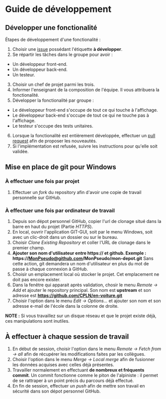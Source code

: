# Guide de développement

## Développer une fonctionalité

Étapes de développement d'une fonctionalité :
1. Choisir une [issue](https://github.com/CPLN/en-voiture/issues) possédant l'étiquette **à développer**.
2. Se répartir les tâches dans le groupe pour avoir :
  - Un développeur front-end.
  - Un développeur back-end.
  - Un testeur.
3. Choisir un chef de projet parmi les trois.
4. Informer l'enseignant de la composition de l'équipe. Il vous attribuera la fonctionalité.
5. Développer la fonctionalité par groupe :
  - Le développeur front-end s'occupe de tout ce qui touche à l'affichage.
  - Le développeur back-end s'occupe de tout ce qui ne touche pas à l'affichage.
  - Le testeur s'occupe des tests unitaires.
6. Lorsque la fonctionalité est entièrement développée, effectuer un [pull request](https://github.com/CPLN/en-voiture/compare) afin de proposer les nouveautés.
7. Si l'implémentation est refusée, suivre les instructions pour qu'elle soit validée.

## Mise en place de git pour Windows

### À effectuer une fois par projet

1. Effectuer un *fork* du repository afin d'avoir une copie de travail personnelle sur GitHub.
  
### À effectuer une fois par ordinateur de travail

1. Depuis son dépot personnel GitHub, copier l'url de clonage situé dans la barre en haut du projet (Partie *HTTPS*).
3. En local, ouvrir l'application GIT-GUI, soit par le menu Windows, soit avec un clic-droit dans un dossier ou sur le bureau.
4. Choisir *Clone Existing Repository* et coller l'URL de clonage dans le premier champ.
5. **Ajouter son nom d'utilisateur entre https:// et github. Exemple : https://MonPseudo@github.com/MonPseudo/mon-depot.git** Sans cette action, git demandera un nom d'utilisateur en plus du mot de passe à chaque connexion à GitHub.
6. Choisir un emplacement local où stocker le projet. Cet emplacement ne doit pas encore exister.
7. Dans la fenêtre qui apparait après validation, chosir le menu *Remote -> Add* et ajouter le repository principal. Son nom est **upstream** et son adresse est **https://github.com/CPLN/en-voiture.git**
8. Choisir l'option dans le menu *Edit -> Options...* et ajouter son nom et son adresse e-mail de l'école dans la colonne de droite.

**NOTE :** Si vous travaillez sur un disque réseau et que le projet existe déjà, ces manipulations sont inutiles.

## À effectuer à chaque session de travail
1. En début de session, choisir l'option dans le menu *Remote -> Fetch from -> all* afin de récupérer les modifications faites par les collègues.
2. Choisir l'option dans le menu *Merge -> Local merge* afin de fusionner les données acquises avec celles déjà présentes.
3. Travailler normalement en effectuant **de nombreux et fréquents commit**. Un commit fonctionne comme le piton de l'alpiniste : il permet de se rattraper à un point précis du parcours déjà effectué.
4. En fin de session, effectuer un *push* afin de mettre son travail en sécurité dans son dépot personnel GitHub.
